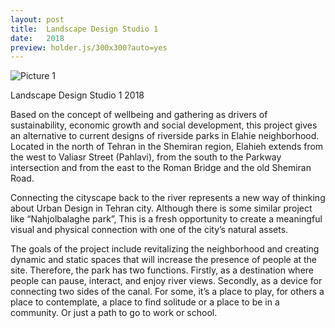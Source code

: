 ```yaml
---
layout: post
title:  Landscape Design Studio 1
date:   2018
preview: holder.js/300x300?auto=yes
---
```


![Picture 1](holder.js/800x600?auto=yes)

Landscape Design Studio 1
2018



Based on the concept of wellbeing and gathering as drivers of sustainability, economic growth and social development, this project gives an alternative to current designs of riverside parks in Elahie neighborhood.
Located in the north of Tehran in the Shemiran region, Elahieh extends from the west to Valiasr Street (Pahlavi), from the south to the Parkway intersection and from the east to the Roman Bridge and the old Shemiran Road.  



Connecting the cityscape back to the river represents a new way of thinking about Urban Design in Tehran city. Although there is some similar project like “Nahjolbalaghe park”, This is a fresh opportunity to create a meaningful visual and physical connection with one of the city’s natural assets.

The goals of the project include revitalizing the neighborhood and creating dynamic and static spaces that will increase the presence of people at the site. Therefore, the park has two functions. Firstly, as a destination where people can pause, interact, and enjoy river views. Secondly, as a device for connecting two sides of the canal. For some, it’s a place to play, for others a place to contemplate, a place to find solitude or a place to be in a community. Or just a path to go to work or school.
